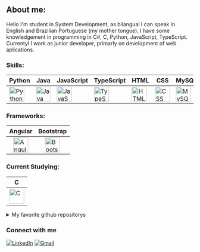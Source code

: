 ## About me:
Hello I'm student in System Development, as bilangual I can speak in English and Brazilian Portuguese (my mother tongue). I have some knowledgement in programming in C#, C, Python, JavaScript, TypeScript. Currentyl I work as junior developer, primarly on development of web aplications.

### Skills:

| Python                   | Java                     | JavaScript              | TypeScript              | HTML                    | CSS                     | MySQL                   | C#                       |
|--------------------------|--------------------------|-------------------------|-------------------------|-------------------------|-------------------------|-------------------------|-------------------------|
| <img src="https://cdn.jsdelivr.net/gh/devicons/devicon/icons/python/python-original.svg" width="40" height="40" alt="Python"/> | <img src="https://cdn.jsdelivr.net/gh/devicons/devicon/icons/java/java-original.svg" width="40" height="40" alt="Java"/> | <img src="https://cdn.jsdelivr.net/gh/devicons/devicon/icons/javascript/javascript-original.svg" width="40" height="40" alt="JavaScript"/> | <img src="https://cdn.jsdelivr.net/gh/devicons/devicon/icons/typescript/typescript-original.svg" width="40" height="40" alt="TypeScript"/> | <img src="https://cdn.jsdelivr.net/gh/devicons/devicon/icons/html5/html5-original.svg" width="40" height="40" alt="HTML"/> | <img src="https://cdn.jsdelivr.net/gh/devicons/devicon/icons/css3/css3-original.svg" width="40" height="40" alt="CSS"/> | <img src="https://cdn.jsdelivr.net/gh/devicons/devicon/icons/mysql/mysql-original.svg" width="40" height="40" alt="MySQL"/> | <img src="https://cdn.jsdelivr.net/gh/devicons/devicon/icons/csharp/csharp-original.svg" width="40" height="40" alt="C#"/> |

### Frameworks:
| Angular                  | Bootstrap               |
|--------------------------|-------------------------|
| <div style="display: flex; justify-content: center;"><img src="https://cdn.jsdelivr.net/gh/devicons/devicon/icons/angularjs/angularjs-original.svg" width="40" height="40" alt="Angular"/></div> | <div style="display: flex; justify-content: center;"><img src="https://cdn.jsdelivr.net/gh/devicons/devicon/icons/bootstrap/bootstrap-original.svg" width="40" height="40" alt="Bootstrap"/></div> |

### Current Studying:
| C                       |
|-------------------------|
| <div style="display: flex; justify-content: center;"><img src="https://cdn.jsdelivr.net/gh/devicons/devicon/icons/c/c-original.svg" width="40" height="40" alt="C"/></div> |


<details>
	<summary>My favorite github repositorys</summary>
	<br/>
	<a href="https://github.com/devyat009/onibus-df-app"><img align="center" src="https://github-readme-stats.vercel.app/api/pin/?username=devyat009&repo=onibus-df-app&title_color=ffffff&text_color=c9cacc&icon_color=2bbc8a&bg_color=1d1f21" /></a>
 	<a href="https://github.com/devyat009/tinyscripts"><img align="center" src="https://github-readme-stats.vercel.app/api/pin/?username=devyat009&repo=tinyscripts&title_color=ffffff&text_color=c9cacc&icon_color=2bbc8a&bg_color=1d1f21" /></a>
	<a href="https://github.com/devyat009/youtube-downloader"><img align="center" src="https://github-readme-stats.vercel.app/api/pin/?username=devyat009&repo=youtube-downloader&title_color=ffffff&text_color=c9cacc&icon_color=2bbc8a&bg_color=1d1f21" /></a>
 	<a href="https://github.com/devyat009/Python-Coding-Journey"><img align="center" src="https://github-readme-stats.vercel.app/api/pin/?username=devyat009&repo=Python-Coding-Journey&title_color=ffffff&text_color=c9cacc&icon_color=2bbc8a&bg_color=1d1f21" /></a>
	<a href="https://github.com/devyat009/devyat009.github.io"><img align="center" src="https://github-readme-stats.vercel.app/api/pin/?username=devyat009&repo=devyat009.github.io&title_color=ffffff&text_color=c9cacc&icon_color=2bbc8a&bg_color=1d1f21" /></a>

</details>

### Connect with me
[![LinkedIn](https://img.shields.io/badge/-LinkedIn-000?style=for-the-badge&logo=linkedin&logoColor=#A55CFF&color:FFFFF)](https://www.linkedin.com/in/higor-stanley-6601bb23b?)
[![Gmail](https://img.shields.io/badge/-Gmail-000?style=for-the-badge&logo=gmail&logoColor=FFFFF)](mailto:stanleyhigor1@gmail.com)
